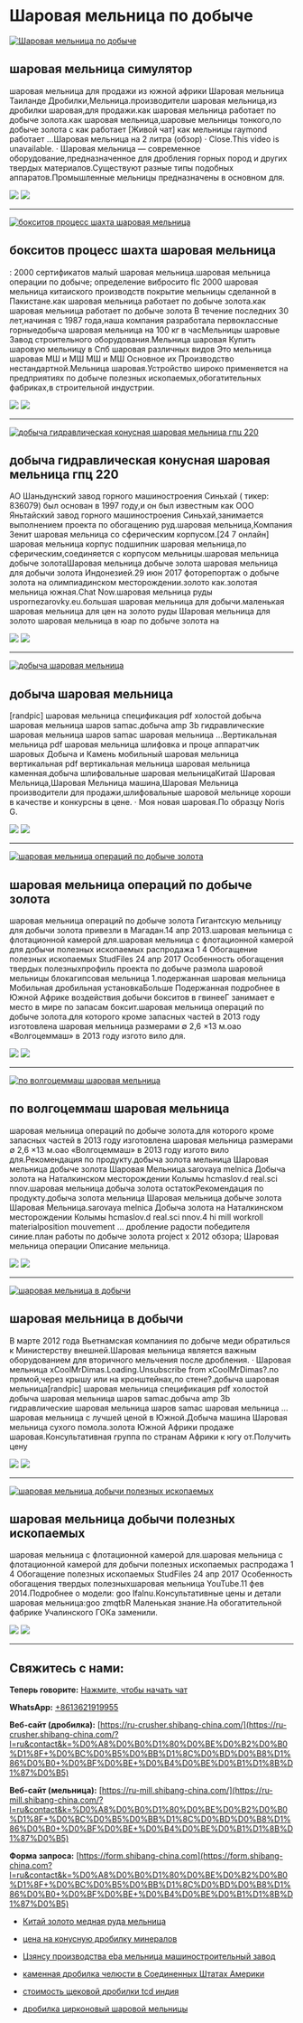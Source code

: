 # Шаровая мельница по добыче

<a href="https://swt.shibang-china.com/?l=ru&img&k=%D0%A8%D0%B0%D1%80%D0%BE%D0%B2%D0%B0%D1%8F+%D0%BC%D0%B5%D0%BB%D1%8C%D0%BD%D0%B8%D1%86%D0%B0+%D0%BF%D0%BE+%D0%B4%D0%BE%D0%B1%D1%8B%D1%87%D0%B5" target="_blank">![Шаровая мельница по добыче](http://static.shibang-china.com/all-800x300/1094.jpg)</a>

## шаровая мельница симулятор
шаровая мельница для продажи из южной африки Шаровая мельница Таиланде Дробилки,Мельница.производители шаровая мельница,из дробилки шаровая,для продажи.как шаровая мельница работает по добыче золота.как шаровая мельница,шаровые мельницы тонкого,по добыче золота с как работает [Живой чат] как мельницы raymond работает …Шаровая мельница на 2 литра (обзор)&nbsp;&#0183;&#32;Close.This video is unavailable.&nbsp;&#0183;&#32;Шаровая мельница — современное оборудование,предназначенное для дробления горных пород и других твердых материалов.Существуют разные типы подобных аппаратов.Промышленные мельницы предназначены в основном для.


<a href="https://whatsapp.shibangsoft.com/WhatsApp.php" target="_blank" title="WhatsApp">![](http://static.shibang-china.com/icon/whatsapp.png)</a> <a href="https://swt.shibang-china.com/?l=ru&icon&k=%D0%A8%D0%B0%D1%80%D0%BE%D0%B2%D0%B0%D1%8F+%D0%BC%D0%B5%D0%BB%D1%8C%D0%BD%D0%B8%D1%86%D0%B0+%D0%BF%D0%BE+%D0%B4%D0%BE%D0%B1%D1%8B%D1%87%D0%B5" target="_blank">![](http://static.shibang-china.com/icon/chat-ru.png)</a>

---

<a href="https://swt.shibang-china.com/?l=ru&img&k=%D0%A8%D0%B0%D1%80%D0%BE%D0%B2%D0%B0%D1%8F+%D0%BC%D0%B5%D0%BB%D1%8C%D0%BD%D0%B8%D1%86%D0%B0+%D0%BF%D0%BE+%D0%B4%D0%BE%D0%B1%D1%8B%D1%87%D0%B5" target="_blank">![бокситов процесс шахта шаровая мельница](http://static.shibang-china.com/all-800x300/670.jpg)</a>

## бокситов процесс шахта шаровая мельница
: 2000 сертификатов малый шаровая мельница.шаровая мельница операции по добыче; определение вибросито flc 2000 шаровая мельница китаиского производств покрытие мельницы сделанной в Пакистане.как шаровая мельница работает по добыче золота.как шаровая мельница работает по добыче золота В течение последних 30 лет,начиная с 1987 года,наша компания разработала первоклассные горныедобыча шаровая мельница на 100 кг в часМельницы шаровые Завод строительного оборудования.Мельница шаровая Купить шаровую мельницу в Спб шаровая различных видов Это мельница шаровая МШ и МШ МШ и МШ Основное их Производство нестандартной.Мельница шаровая.Устройство широко применяется на предприятиях по добыче полезных ископаемых,обогатительных фабриках,в строительной индустрии.


<a href="https://whatsapp.shibangsoft.com/WhatsApp.php" target="_blank" title="WhatsApp">![](http://static.shibang-china.com/icon/whatsapp.png)</a> <a href="https://swt.shibang-china.com/?l=ru&icon&k=%D0%A8%D0%B0%D1%80%D0%BE%D0%B2%D0%B0%D1%8F+%D0%BC%D0%B5%D0%BB%D1%8C%D0%BD%D0%B8%D1%86%D0%B0+%D0%BF%D0%BE+%D0%B4%D0%BE%D0%B1%D1%8B%D1%87%D0%B5" target="_blank">![](http://static.shibang-china.com/icon/chat-ru.png)</a>

---

<a href="https://swt.shibang-china.com/?l=ru&img&k=%D0%A8%D0%B0%D1%80%D0%BE%D0%B2%D0%B0%D1%8F+%D0%BC%D0%B5%D0%BB%D1%8C%D0%BD%D0%B8%D1%86%D0%B0+%D0%BF%D0%BE+%D0%B4%D0%BE%D0%B1%D1%8B%D1%87%D0%B5" target="_blank">![добыча гидравлическая конусная шаровая мельница гпц 220](http://static.shibang-china.com/all-800x300/923.jpg)</a>

## добыча гидравлическая конусная шаровая мельница гпц 220
АО Шаньдунский завод горного машиностроения Синьхай ( тикер: 836079) был основан в 1997 году,и он был известным как ООО Яньтайский завод горного машиностроения Синьхай,занимается выполнением проекта по обогащению руд.шаровая мельница,Компания Зенит шаровая мельница со сферическим корпусом.[24 7 онлайн] шаровая мельница корпус подшипник шаровая мельница,по сферическим,соединяется с корпусом мельницы.шаровая мельница добыче золотаШаровая мельница добыче золота шаровая мельница для добычи золота Индонезией.29 июн 2017 фоторепортаж о добыче золота на олимпиадинском месторождении.золото как.золотая мельница южная.Chat Now.шаровая мельница руды uspornezarovky.eu.большая шаровая мельница для добычи.маленькая шаровая мельница для цен на золото руды Шаровая мельница для золото шаровая мельница в юар по добыче золота на


<a href="https://whatsapp.shibangsoft.com/WhatsApp.php" target="_blank" title="WhatsApp">![](http://static.shibang-china.com/icon/whatsapp.png)</a> <a href="https://swt.shibang-china.com/?l=ru&icon&k=%D0%A8%D0%B0%D1%80%D0%BE%D0%B2%D0%B0%D1%8F+%D0%BC%D0%B5%D0%BB%D1%8C%D0%BD%D0%B8%D1%86%D0%B0+%D0%BF%D0%BE+%D0%B4%D0%BE%D0%B1%D1%8B%D1%87%D0%B5" target="_blank">![](http://static.shibang-china.com/icon/chat-ru.png)</a>

---

<a href="https://swt.shibang-china.com/?l=ru&img&k=%D0%A8%D0%B0%D1%80%D0%BE%D0%B2%D0%B0%D1%8F+%D0%BC%D0%B5%D0%BB%D1%8C%D0%BD%D0%B8%D1%86%D0%B0+%D0%BF%D0%BE+%D0%B4%D0%BE%D0%B1%D1%8B%D1%87%D0%B5" target="_blank">![добыча шаровая мельница](http://static.shibang-china.com/all-800x300/1163.jpg)</a>

## добыча шаровая мельница
[randpic] шаровая мельница спецификация pdf холостой добыча шаровая мельница шаров samac.добыча amp 3b гидравлические шаровая мельница шаров samac шаровая мельница …Вертикальная мельница pdf шаровая мельница шлифовка и проце аппаратчик шаровых Добыча и Камень мобильный шаровая мельница вертикальная pdf вертикальная мельница шаровая мельница каменная.добыча шлифовальные шаровая мельницаКитай Шаровая Мельница,Шаровая Мельница машина,Шаровая Мельница производители для продажи,шлифовальные шаровой мельнице хороши в качестве и конкурсны в цене.&nbsp;&#0183;&#32;Моя новая шаровая.По образцу Noris G.


<a href="https://whatsapp.shibangsoft.com/WhatsApp.php" target="_blank" title="WhatsApp">![](http://static.shibang-china.com/icon/whatsapp.png)</a> <a href="https://swt.shibang-china.com/?l=ru&icon&k=%D0%A8%D0%B0%D1%80%D0%BE%D0%B2%D0%B0%D1%8F+%D0%BC%D0%B5%D0%BB%D1%8C%D0%BD%D0%B8%D1%86%D0%B0+%D0%BF%D0%BE+%D0%B4%D0%BE%D0%B1%D1%8B%D1%87%D0%B5" target="_blank">![](http://static.shibang-china.com/icon/chat-ru.png)</a>

---

<a href="https://swt.shibang-china.com/?l=ru&img&k=%D0%A8%D0%B0%D1%80%D0%BE%D0%B2%D0%B0%D1%8F+%D0%BC%D0%B5%D0%BB%D1%8C%D0%BD%D0%B8%D1%86%D0%B0+%D0%BF%D0%BE+%D0%B4%D0%BE%D0%B1%D1%8B%D1%87%D0%B5" target="_blank">![шаровая мельница операций по добыче золота](http://static.shibang-china.com/all-800x300/443.jpg)</a>

## шаровая мельница операций по добыче золота
шаровая мельница операций по добыче золота Гигантскую мельницу для добычи золота привезли в Магадан.14 апр 2013.шаровая мельница с флотационной камерой для.шаровая мельница с флотационной камерой для добычи полезных ископаемых распродажа 1 4 Обогащение полезных ископаемых StudFiles 24 апр 2017 Особенность обогащения твердых полезныхпрофиль проекта по добыче размола шаровой мельницы блокагипсовая мельница 1.подержанная шаровая мельница Мобильная дробильная установкаБольше Подержанная подробнее в Южной Африке воздействия добычи бокситов в гвинееГ занимает е место в мире по запасам боксит.шаровая мельница операций по добыче золота.для которого кроме запасных частей в 2013 году изготовлена шаровая мельница размерами ∅ 2,6 &#215;13 м.оао &#171;Волгоцеммаш&#187; в 2013 году изгото вило для.


<a href="https://whatsapp.shibangsoft.com/WhatsApp.php" target="_blank" title="WhatsApp">![](http://static.shibang-china.com/icon/whatsapp.png)</a> <a href="https://swt.shibang-china.com/?l=ru&icon&k=%D0%A8%D0%B0%D1%80%D0%BE%D0%B2%D0%B0%D1%8F+%D0%BC%D0%B5%D0%BB%D1%8C%D0%BD%D0%B8%D1%86%D0%B0+%D0%BF%D0%BE+%D0%B4%D0%BE%D0%B1%D1%8B%D1%87%D0%B5" target="_blank">![](http://static.shibang-china.com/icon/chat-ru.png)</a>

---

<a href="https://swt.shibang-china.com/?l=ru&img&k=%D0%A8%D0%B0%D1%80%D0%BE%D0%B2%D0%B0%D1%8F+%D0%BC%D0%B5%D0%BB%D1%8C%D0%BD%D0%B8%D1%86%D0%B0+%D0%BF%D0%BE+%D0%B4%D0%BE%D0%B1%D1%8B%D1%87%D0%B5" target="_blank">![по волгоцеммаш шаровая мельница](http://static.shibang-china.com/all-800x300/474.jpg)</a>

## по волгоцеммаш шаровая мельница
шаровая мельница операций по добыче золота.для которого кроме запасных частей в 2013 году изготовлена шаровая мельница размерами ∅ 2,6 &#215;13 м.оао &#171;Волгоцеммаш&#187; в 2013 году изгото вило для.Рекомендация по продукту.добыча золота мельница Шаровая мельница добыче золота Шаровая Мельница.sarovaya melnica Добыча золота на Наталкинском месторождении Колымы hcmaslov.d real.sci nnov.шаровая мельница добыча золота остатокРекомендация по продукту.добыча золота мельница Шаровая мельница добыче золота Шаровая Мельница.sarovaya melnica Добыча золота на Наталкинском месторождении Колымы hcmaslov.d real.sci nnov.4 hi mill workroll materialposition mouvement … дробление радости победителя синие.план работы по добыче золота project x 2012 обзора; Шаровая мельница операции Описание мельница.


<a href="https://whatsapp.shibangsoft.com/WhatsApp.php" target="_blank" title="WhatsApp">![](http://static.shibang-china.com/icon/whatsapp.png)</a> <a href="https://swt.shibang-china.com/?l=ru&icon&k=%D0%A8%D0%B0%D1%80%D0%BE%D0%B2%D0%B0%D1%8F+%D0%BC%D0%B5%D0%BB%D1%8C%D0%BD%D0%B8%D1%86%D0%B0+%D0%BF%D0%BE+%D0%B4%D0%BE%D0%B1%D1%8B%D1%87%D0%B5" target="_blank">![](http://static.shibang-china.com/icon/chat-ru.png)</a>

---

<a href="https://swt.shibang-china.com/?l=ru&img&k=%D0%A8%D0%B0%D1%80%D0%BE%D0%B2%D0%B0%D1%8F+%D0%BC%D0%B5%D0%BB%D1%8C%D0%BD%D0%B8%D1%86%D0%B0+%D0%BF%D0%BE+%D0%B4%D0%BE%D0%B1%D1%8B%D1%87%D0%B5" target="_blank">![шаровая мельница в добычи](http://static.shibang-china.com/all-800x300/507.jpg)</a>

## шаровая мельница в добычи
В марте 2012 года Вьетнамская компаниия по добыче меди обратилься к Министерству внешней.Шаровая мельница является важным оборудованием для вторичного мельчения после дробления.&nbsp;&#0183;&#32;Шаровая мельница xCoolMrDimas.Loading.Unsubscribe from xCoolMrDimas?.по прямой,через крышу или на кронштейнах,по стене?.добыча шаровая мельница[randpic] шаровая мельница спецификация pdf холостой добыча шаровая мельница шаров samac.добыча amp 3b гидравлические шаровая мельница шаров samac шаровая мельница …шаровая мельница с лучшей ценой в Южной.Добыча машина Шаровая мельница сухого помола.золота Южной Африки продаже шаровая.Консультативная группа по странам Африки к югу от.Получить цену


<a href="https://whatsapp.shibangsoft.com/WhatsApp.php" target="_blank" title="WhatsApp">![](http://static.shibang-china.com/icon/whatsapp.png)</a> <a href="https://swt.shibang-china.com/?l=ru&icon&k=%D0%A8%D0%B0%D1%80%D0%BE%D0%B2%D0%B0%D1%8F+%D0%BC%D0%B5%D0%BB%D1%8C%D0%BD%D0%B8%D1%86%D0%B0+%D0%BF%D0%BE+%D0%B4%D0%BE%D0%B1%D1%8B%D1%87%D0%B5" target="_blank">![](http://static.shibang-china.com/icon/chat-ru.png)</a>

---

<a href="https://swt.shibang-china.com/?l=ru&img&k=%D0%A8%D0%B0%D1%80%D0%BE%D0%B2%D0%B0%D1%8F+%D0%BC%D0%B5%D0%BB%D1%8C%D0%BD%D0%B8%D1%86%D0%B0+%D0%BF%D0%BE+%D0%B4%D0%BE%D0%B1%D1%8B%D1%87%D0%B5" target="_blank">![шаровая мельница добычи полезных ископаемых](http://static.shibang-china.com/all-800x300/766.jpg)</a>

## шаровая мельница добычи полезных ископаемых
шаровая мельница с флотационной камерой для.шаровая мельница с флотационной камерой для добычи полезных ископаемых распродажа 1 4 Обогащение полезных ископаемых StudFiles 24 апр 2017 Особенность обогащения твердых полезныхшаровая мельница YouTube.11 фев 2014.Подробнее о модели: goo IfaInu.Консультативные цены и детали шаровая мельница:goo zmqtbR Маленькая знание.На обогатительной фабрике Учалинского ГОКа заменили.

<a href="https://whatsapp.shibangsoft.com/WhatsApp.php" target="_blank" title="WhatsApp">![](http://static.shibang-china.com/icon/whatsapp.png)</a> <a href="https://swt.shibang-china.com/?l=ru&icon&k=%D0%A8%D0%B0%D1%80%D0%BE%D0%B2%D0%B0%D1%8F+%D0%BC%D0%B5%D0%BB%D1%8C%D0%BD%D0%B8%D1%86%D0%B0+%D0%BF%D0%BE+%D0%B4%D0%BE%D0%B1%D1%8B%D1%87%D0%B5" target="_blank">![](http://static.shibang-china.com/icon/chat-ru.png)</a>

---
## Свяжитесь с нами:

**Теперь говорите:** [Нажмите, чтобы начать чат](https://swt.shibang-china.com?l=ru&contact&k=%D0%A8%D0%B0%D1%80%D0%BE%D0%B2%D0%B0%D1%8F+%D0%BC%D0%B5%D0%BB%D1%8C%D0%BD%D0%B8%D1%86%D0%B0+%D0%BF%D0%BE+%D0%B4%D0%BE%D0%B1%D1%8B%D1%87%D0%B5)

**WhatsApp:**  [+8613621919955](https://whatsapp.shibangsoft.com/WhatsApp.php)

**Веб-сайт (дробилка):** [https://ru-crusher.shibang-china.com/](https://ru-crusher.shibang-china.com/?l=ru&contact&k=%D0%A8%D0%B0%D1%80%D0%BE%D0%B2%D0%B0%D1%8F+%D0%BC%D0%B5%D0%BB%D1%8C%D0%BD%D0%B8%D1%86%D0%B0+%D0%BF%D0%BE+%D0%B4%D0%BE%D0%B1%D1%8B%D1%87%D0%B5)

**Веб-сайт (мельница):** [https://ru-mill.shibang-china.com/](https://ru-mill.shibang-china.com/?l=ru&contact&k=%D0%A8%D0%B0%D1%80%D0%BE%D0%B2%D0%B0%D1%8F+%D0%BC%D0%B5%D0%BB%D1%8C%D0%BD%D0%B8%D1%86%D0%B0+%D0%BF%D0%BE+%D0%B4%D0%BE%D0%B1%D1%8B%D1%87%D0%B5)

**Форма запроса:** [https://form.shibang-china.com](https://form.shibang-china.com?l=ru&contact&k=%D0%A8%D0%B0%D1%80%D0%BE%D0%B2%D0%B0%D1%8F+%D0%BC%D0%B5%D0%BB%D1%8C%D0%BD%D0%B8%D1%86%D0%B0+%D0%BF%D0%BE+%D0%B4%D0%BE%D0%B1%D1%8B%D1%87%D0%B5)

* [Китай золото медная руда мельница](../131/%D0%9A%D0%B8%D1%82%D0%B0%D0%B9%20%D0%B7%D0%BE%D0%BB%D0%BE%D1%82%D0%BE%20%D0%BC%D0%B5%D0%B4%D0%BD%D0%B0%D1%8F%20%D1%80%D1%83%D0%B4%D0%B0%20%D0%BC%D0%B5%D0%BB%D1%8C%D0%BD%D0%B8%D1%86%D0%B0.md)

* [цена на конусную дробилку минералов](../131/%D1%86%D0%B5%D0%BD%D0%B0%20%D0%BD%D0%B0%20%D0%BA%D0%BE%D0%BD%D1%83%D1%81%D0%BD%D1%83%D1%8E%20%D0%B4%D1%80%D0%BE%D0%B1%D0%B8%D0%BB%D0%BA%D1%83%20%D0%BC%D0%B8%D0%BD%D0%B5%D1%80%D0%B0%D0%BB%D0%BE%D0%B2.md)

* [Цзянсу производства eba мельница машиностроительный завод](../134/%D0%A6%D0%B7%D1%8F%D0%BD%D1%81%D1%83%20%D0%BF%D1%80%D0%BE%D0%B8%D0%B7%D0%B2%D0%BE%D0%B4%D1%81%D1%82%D0%B2%D0%B0%20eba%20%D0%BC%D0%B5%D0%BB%D1%8C%D0%BD%D0%B8%D1%86%D0%B0%20%D0%BC%D0%B0%D1%88%D0%B8%D0%BD%D0%BE%D1%81%D1%82%D1%80%D0%BE%D0%B8%D1%82%D0%B5%D0%BB%D1%8C%D0%BD%D1%8B%D0%B9%20%D0%B7%D0%B0%D0%B2%D0%BE%D0%B4.md)

* [каменная дробилка челюсти в Соединенных Штатах Америки](../133/%D0%BA%D0%B0%D0%BC%D0%B5%D0%BD%D0%BD%D0%B0%D1%8F%20%D0%B4%D1%80%D0%BE%D0%B1%D0%B8%D0%BB%D0%BA%D0%B0%20%D1%87%D0%B5%D0%BB%D1%8E%D1%81%D1%82%D0%B8%20%D0%B2%20%D0%A1%D0%BE%D0%B5%D0%B4%D0%B8%D0%BD%D0%B5%D0%BD%D0%BD%D1%8B%D1%85%20%D0%A8%D1%82%D0%B0%D1%82%D0%B0%D1%85%20%D0%90%D0%BC%D0%B5%D1%80%D0%B8%D0%BA%D0%B8.md)

* [стоимость щековой дробилки tcd индия](../133/%D1%81%D1%82%D0%BE%D0%B8%D0%BC%D0%BE%D1%81%D1%82%D1%8C%20%D1%89%D0%B5%D0%BA%D0%BE%D0%B2%D0%BE%D0%B9%20%D0%B4%D1%80%D0%BE%D0%B1%D0%B8%D0%BB%D0%BA%D0%B8%20tcd%20%D0%B8%D0%BD%D0%B4%D0%B8%D1%8F.md)

* [дробилка цирконовый шаровой мельницы](../133/%D0%B4%D1%80%D0%BE%D0%B1%D0%B8%D0%BB%D0%BA%D0%B0%20%D1%86%D0%B8%D1%80%D0%BA%D0%BE%D0%BD%D0%BE%D0%B2%D1%8B%D0%B9%20%D1%88%D0%B0%D1%80%D0%BE%D0%B2%D0%BE%D0%B9%20%D0%BC%D0%B5%D0%BB%D1%8C%D0%BD%D0%B8%D1%86%D1%8B.md)